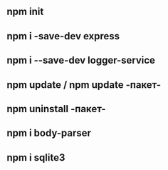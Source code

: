 ## npm init

## npm i -save-dev express

## npm i --save-dev logger-service

## npm update / npm update -пакет-

## npm uninstall -пакет-

## npm i body-parser

## npm i sqlite3
